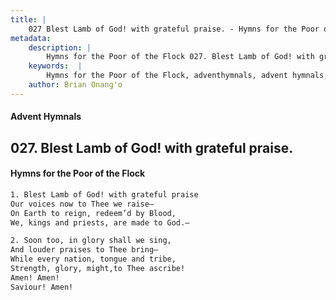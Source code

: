 ```yaml
---
title: |
    027 Blest Lamb of God! with grateful praise. - Hymns for the Poor of the Flock
metadata:
    description: |
        Hymns for the Poor of the Flock 027. Blest Lamb of God! with grateful praise.. Blest Lamb of God! with grateful praise  Our voices now to Thee we raise— On Earth to reign, redeem’d by Blood, We, kings and priests, are made to God.— 
    keywords:  |
        Hymns for the Poor of the Flock, adventhymnals, advent hymnals, Blest Lamb of God! with grateful praise., Blest Lamb of God! with grateful praise , 
    author: Brian Onang'o
---
```


#### Advent Hymnals
## 027. Blest Lamb of God! with grateful praise.
####  Hymns for the Poor of the Flock

```txt
1. Blest Lamb of God! with grateful praise 
Our voices now to Thee we raise—
On Earth to reign, redeem’d by Blood,
We, kings and priests, are made to God.—

2. Soon too, in glory shall we sing,
And louder praises to Thee bring—
While every nation, tongue and tribe, 
Strength, glory, might,to Thee ascribe!
Amen! Amen!
Saviour! Amen!
```
